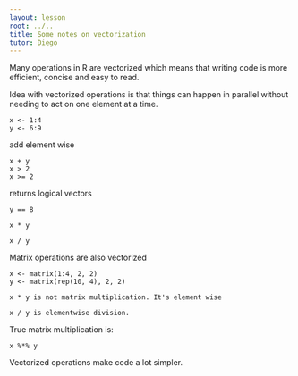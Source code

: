 ```yaml
---
layout: lesson
root: ../..
title: Some notes on vectorization
tutor: Diego
---
```



Many operations in R are vectorized which means that writing code is more efficient, concise and easy to read.

Idea with vectorized operations is that things can happen in parallel without needing to act on one element at a time.

~~~
x <- 1:4
y <- 6:9
~~~

add element wise

~~~
x + y
x > 2
x >= 2
~~~
returns logical vectors

~~~
y == 8

x * y

x / y
~~~

Matrix operations are also vectorized

~~~
x <- matrix(1:4, 2, 2)
y <- matrix(rep(10, 4), 2, 2)

x * y is not matrix multiplication. It's element wise

x / y is elementwise division.
~~~

True matrix multiplication is:

~~~
x %*% y
~~~

Vectorized operations make code a lot simpler.
